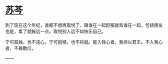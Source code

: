# [ 苏芩 ​](https://github.com/miss-shiyi/miss-shiyi/issues/93)

到了现在这个年纪，谁都不想再取悦了，跟谁在一起舒服就和谁在一起，包括朋友也是，累了就躲远一点。取悦别人远不如快乐自己。

宁可孤独，也不违心。宁可抱憾，也不将就。能入我心者，我待以君王。不入我心者，不屑敷衍。

——